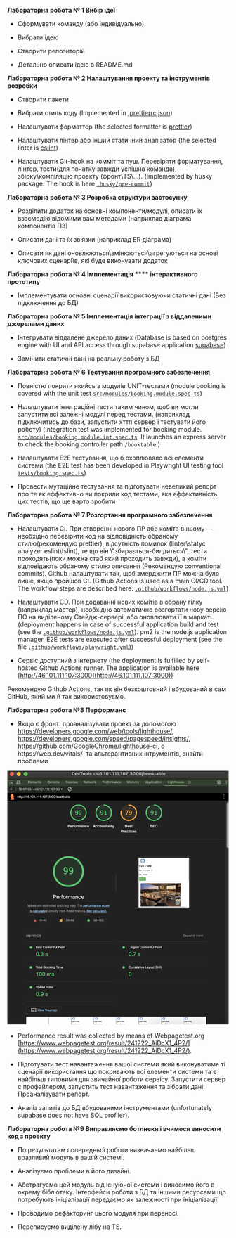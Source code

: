 **Лабораторна робота № 1 Вибір ідеї**

- Сформувати команду (або індивідуально)

- Вибрати ідею

- Створити репозиторій

- Детально описати ідею в README.md

**Лабораторна робота № 2 Налаштування проекту та інструментів розробки**

- Створити пакети

- Вибрати стиль коду (Implemented in [.prettierrc.json](./.prettierrc.json))

- Налаштувати форматтер (the selected formatter is [prettier](./package.json#L20))
- Налаштувати лінтер або інший статичний аналізатор (the selected linter is [eslint](./.eslintrc.json))

- Налаштувати Git-hook на комміт та пуш. Перевіряти форматування, лінтер, тести(для початку завжди успішна команда), збірку\компіляцію проекту (фронт\TS\\...). (Implemented by husky package. The hook is here [`.husky/pre-commit`](./.husky/pre-commit))

**Лабораторна робота № 3 Розробка структури застосунку**

- Розділити додаток на основні компоненти/модулі, описати їх взаємодію відомими вам методами (наприклад діаграма компонентів ПЗ)

- Описати дані та їх зв’язки (наприклад ER діаграма)

- Описати як дані оновлюються\змінюються\агрегуються на основі  ключових сценаріїв, які буде виконувати додаток

**Лабораторна робота № 4 Імплементація **** інтерактивного прототипу**

- Імплементувати основні сценарії використовуючи статичні дані (Без підключення до БД)

**Лабораторна робота № 5 Імплементація інтеграції з віддаленими джерелами даних**

- Інтегрувати віддалене джерело даних (Database is based on postgres engine with UI and API access through supabase application [supabase](https://supabase.com))

- Замінити статичні дані на реальну роботу з БД

**Лабораторна робота № 6 Тестування програмного забезпечення**

- Повністю покрити якийсь з модулів UNIT-тестами (module booking is covered with the unit test [`src/modules/booking.module.spec.ts`](./src/modules/booking.module.spec.ts))

- Налаштувати інтеграційні тести таким чином, щоб ви могли запустити всі залежні модулі перед тестами. (наприклад підключитись до бази, запустити хттп сервер і тестувати його роботу) (Integration test was implemented for booking module. [`src/modules/booking.module.int.spec.ts`](./src/modules/booking.module.int.spec.ts). It launches an express server to check the booking controller path `/booktable`.)

- Налаштувати Е2Е тестування, що б охоплювало всі елементи системи (the E2E test has been developed in Playwright UI testing tool [`tests/booking.spec.ts`](./tests/booking.spec.ts))

- Провести мутаційне тестування та підготувати невеликий репорт про те як еффективно ви покрили код тестами, яка еффективність цих тестів, що ще варто зробити

**Лабораторна робота № 7 Розгортання програмного забезпечення**

- Налаштувати CI. При створенні нового ПР або коміта в ньому — необхідно перевірити код на відповідність обраному стилю(рекомендую prettier), відсутність помилок (linter\statyc analyzer eslint\tslint), те що він \\"збирається-билдиться\\", тести проходять(поки можна стаб який проходить завжди), а коміти відповідають обраному стилю описання (Рекомендую conventional commits). Github налаштувати так, щоб змерджити ПР можна було лише, якщо пройшов CI. (Github Actions is used as a main CI/CD tool. The workflow steps are described here: [`.github/workflows/node.js.yml`](./.github/workflows/node.js.yml))

- Налаштувати CD. При додаванні нових комітів в обрану гілку (наприклад мастер), необхідно автоматично розгортати нову версію ПО на виділеному Стейдж-сервері, або оновлювати її в маркеті. (deployment happens in case of successful application build and test (see the [`.github/workflows/node.js.yml`](./.github/workflows/node.js.yml)). pm2 is the node.js application manager. E2E tests are executed after successful deployment (see the file [`.github/workflows/playwright.yml`](./.github/workflows/playwright.yml)))

- Сервіс доступний з інтернету (the deployment is fulfilled by self-hosted Github Actions runner. The application is available here [http://46.101.111.107:3000](http://46.101.111.107:3000))

Рекомендую Github Actions, так як він безкоштовний і вбудований в сам GitHub, який ми й так використовуємо.

**Лабораторна робота №8 Перформанс**

- Якщо є фронт: проаналізувати проект за допомогою <https://developers.google.com/web/tools/lighthouse/>, <https://developers.google.com/speed/pagespeed/insights/>, <https://github.com/GoogleChrome/lighthouse-ci>, о https\://web.dev/vitals/  та альтерантивних інтрументів, знайти проблеми

![Lighthouse Report](README.assets/lighthouse.png)
- Performance result was collected by means of Webpagetest.org [https://www.webpagetest.org/result/241222_AiDcX1_4P2/](https://www.webpagetest.org/result/241222_AiDcX1_4P2/).
- Підготувати тест навантаження вашої системи який виконуватиме ті сценарії використання що покривають всі елементи системи та є найбільш типовими для звичайної роботи сервісу. Запустити сервер с профайлером, запустить тест навантаження та зібрати дані. Проаналізувати репорт.

- Аналіз запитів до БД вбудованими інструментами (unfortunately supabase does not have SQL profiler).

**Лабораторна робота №9 Виправляємо ботлнеки і вчимося виносити код з проекту**

- По результатам попередньої роботи визначаємо найбільш вразливий модуль в вашій системі.

- Аналізуємо проблеми в його дизайні.

- Абстрагуємо цей модуль від існуючої системи і виносимо його в окрему бібліотеку. Інтерфейси роботи з БД та іншими ресурсами що потребують ініціалізації передаємо як залежності при ініціалізації.

- Проводимо рефакторинг цього модуля при переносі.

- Переписуємо виділену лібу на TS.

